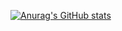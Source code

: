 [![Anurag's GitHub stats](https://github-readme-stats.vercel.app/api?username=suckmyleg)](https://github.com/anuraghazra/github-readme-stats)
